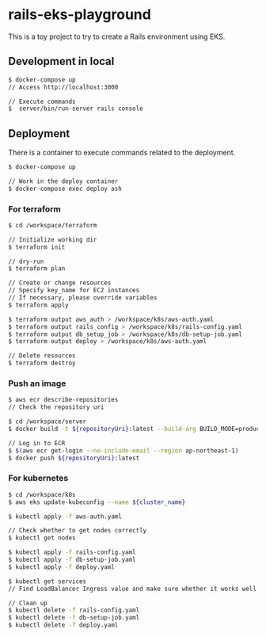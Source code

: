 # rails-eks-playground

This is a toy project to try to create a Rails environment using EKS.

## Development in local

```bash
$ docker-compose up
// Access http://localhost:3000

// Execute commands
$  server/bin/run-server rails console
```

## Deployment

There is a container to execute commands related to the deployment.

```bash
$ docker-compose up

// Work in the deploy container
$ docker-compose exec deploy ash
```

### For terraform
```bash
$ cd /workspace/terraform

// Initialize working dir
$ terraform init

// dry-run
$ terraform plan

// Create or change resources
// Specify key_name for EC2 instances
// If necessary, please override variables
$ terraform apply

$ terraform output aws_auth > /workspace/k8s/aws-auth.yaml
$ terraform output rails_config > /workspace/k8s/rails-config.yaml
$ terraform output db_setup_job > /workspace/k8s/db-setup-job.yaml
$ terraform output deploy > /workspace/k8s/aws-auth.yaml

// Delete resources
$ terraform destroy
```

### Push an image

```bash
$ aws ecr describe-repositories
// Check the repository uri

$ cd /workspace/server
$ docker build -t ${repositoryUri}:latest --build-arg BUILD_MODE=production .

// Log in to ECR
$ $(aws ecr get-login --no-include-email --region ap-northeast-1)
$ docker push ${repositoryUri}:latest
```

### For kubernetes

```bash
$ cd /workspace/k8s
$ aws eks update-kubeconfig --name ${cluster_name}

$ kubectl apply -f aws-auth.yaml

// Check whether to get nodes correctly
$ kubectl get nodes

$ kubectl apply -f rails-config.yaml
$ kubectl apply -f db-setup-job.yaml
$ kubectl apply -f deploy.yaml

$ kubectl get services
// Find LoadBalancer Ingress value and make sure whether it works well

// Clean up
$ kubectl delete -f rails-config.yaml
$ kubectl delete -f db-setup-job.yaml
$ kubectl delete -f deploy.yaml
```
